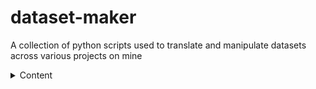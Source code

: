 # dataset-maker
A collection of python scripts used to translate and manipulate datasets across various projects on mine

<details>
<summary>Content</summary>

| Dataset | Description |
|-----:|-----------|
|     story-writer| Is a mix of OpenHermes, NeuralStory and No-Robots Dataset selection of conversations for story telling |
|     samantha| smantha llm processed and translated |
|     3| SQL       |

</details>
